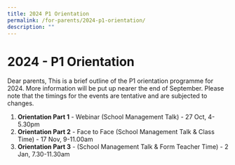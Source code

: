```yaml
---
title: 2024 P1 Orientation
permalink: /for-parents/2024-p1-orientation/
description: ""
---
```

# 2024 - P1  Orientation

Dear parents, 
This is a brief outline of the P1 orientation programme for 2024.  More information will be put up nearer the end of September. Please note that the timings for the events are tentative and are subjected to changes. 

1. **Orientation Part 1** - Webinar (School Management Talk) - 27 Oct, 4-5.30pm
2. **Orientation Part 2** -  Face to Face (School Management Talk & Class Time) - 17 Nov, 9-11.00am
3. **Orientation Part 3** - (School Management Talk & Form Teacher Time) - 2 Jan, 7.30-11.30am